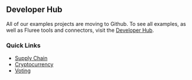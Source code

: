 ## Developer Hub

All of our examples projects are moving to Github. To see all examples, as well as Fluree tools and connectors, visit the [Developer Hub](https://github.com/fluree/example-supply-chain).

### Quick Links

- <a href="https://github.com/fluree/example-supply-chain" target="_blank">Supply Chain</a>
- [Cryptocurrency](/guides/examples/cryptocurrency)
- [Voting](/guides/examples/voting)
